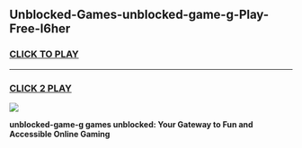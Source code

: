 
## Unblocked-Games-unblocked-game-g-Play-Free-l6her
<h3>
<a href="https://premium76.site?title=unblocked-game-g&ref=15A">CLICK TO PLAY</a></h3>
<hr>

<h3>
<a href="https://premium76.site?title=unblocked-game-g&ref=15A">CLICK 2 PLAY</a>
  
</h3>

<a href="https://premium76.site?title=unblocked-game-g&ref=15A"><img src="https://clearcache.store/games.png"></a>


**unblocked-game-g games unblocked: Your Gateway to Fun and Accessible Online Gaming**
